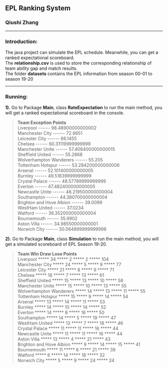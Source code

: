 ## EPL Ranking System 
### Qiushi Zhang
----------
### Introduction:
The java project can simulate the EPL schedule. Meanwhile, you can get a ranked expectational scoreboard.                
The **relationship.csv** is used to store the corresponding relationship of team ability gap and match results.                
The folder **datasets** contains the EPL information from season 00-01 to season 19-20

----------
### Running:
**1).** Go to Package **Main**, class **RateExpectation** to run the main method, you will get a ranked expectational scoreboard in the console.      

>  **Team                              Exception Points**        
Liverpool                 ------       98.48900000000002      
Manchester City           ------       72.9651      
Leicester City            ------       66.1455       
Chelsea                   ------       60.31119999999999       
Manchester Unite          ------       57.408400000000015          
Sheffield United          ------       55.2868       
Wolverhampton Wanderers   ------       55.205        
Tottenham Hotspur         ------       53.284200000000006        
Arsenal                   ------       52.101400000000005         
Burnley                   ------       49.51839999999999        
Crystal Palace            ------       48.57789999999999         
Everton                   ------       47.482400000000005        
Newcastle Unite           ------       46.219500000000004         
Southampton               ------       44.380700000000004       
Brighton and Hove Albion  ------       39.0099        
WestHam United            ------       37.0234         
Watford                   ------       36.352000000000004        
Bournemouth               ------       35.9902         
Aston Villa               ------       34.98550000000001          
Norwich City              ------       30.064899999999998             

**2).** Go to Package **Main**, class **Simulation** to run the main method, you will get a simulated scoreboard of EPL Season 19-20.

 >**Team                         Win     Draw    Lose    Points**        
Liverpool                 ***** 34 ***** 2 ***** 2 ***** 104          
Manchester City           ***** 24 ***** 5 ***** 9 ***** 77          
Leicester City            ***** 21 ***** 8 ***** 9 ***** 71          
Chelsea                   ***** 18 ***** 7 ***** 13 ***** 61         
Sheffield United          ***** 15 ***** 13 ***** 10 ***** 58            
Manchester Unite          ***** 15 ***** 10 ***** 13 ***** 55         
Wolverhampton Wanderers   ***** 14 ***** 13 ***** 11 ***** 55         
Tottenham Hotspur         ***** 15 ***** 9 ***** 14 ***** 54         
Arsenal                   ***** 13 ***** 14 ***** 11 ***** 53        
Burnley                   ***** 14 ***** 10 ***** 14 ***** 52         
Everton                   ***** 14 ***** 8 ***** 16 ***** 50        
Southampton               ***** 14 ***** 5 ***** 19 ***** 47        
WestHam United            ***** 13 ***** 7 ***** 18 ***** 46        
Crystal Palace            ***** 11 ***** 11 ***** 16 ***** 44       
Newcastle Unite           ***** 11 ***** 11 ***** 16 ***** 44        
Aston Villa               ***** 13 ***** 4 ***** 21 ***** 43                
Brighton and Hove Albion  ***** 9 ***** 14 ***** 15 ***** 41               
Bournemouth               ***** 11 ***** 6 ***** 21 ***** 39       
Watford                   ***** 6 ***** 14 ***** 18 ***** 32        
Norwich City              ***** 5 ***** 9 ***** 24 ***** 24       
